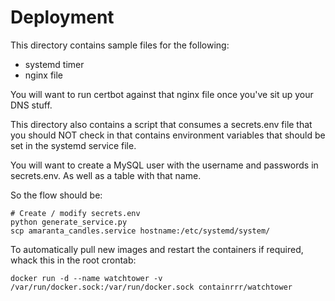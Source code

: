 # Deployment
This directory contains sample files for the following:
- systemd timer
- nginx file

You will want to run certbot against that nginx file once you've sit up your DNS stuff.

This directory also contains a script that consumes a secrets.env file that you should NOT check in that contains environment variables that should be set in the systemd service file.

You will want to create a MySQL user with the username and passwords in secrets.env. As well as a table with that name.

So the flow should be:
```
# Create / modify secrets.env
python generate_service.py
scp amaranta_candles.service hostname:/etc/systemd/system/
```

To automatically pull new images and restart the containers if required, whack this in the root crontab:
```
docker run -d --name watchtower -v /var/run/docker.sock:/var/run/docker.sock containrrr/watchtower
```
